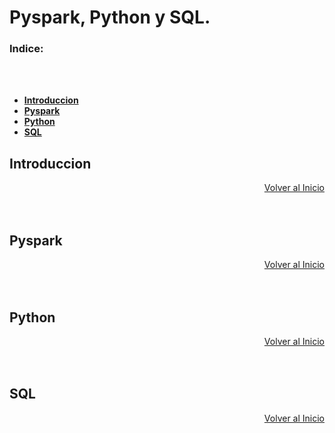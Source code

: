 


# Pyspark, Python y SQL.




### Indice:
<br>
</br>

- [**Introduccion**](https://github.com/MGaloto/repo_pyspark#introduccion)
- [**Pyspark**](https://github.com/MGaloto/repo_pyspark#pyspark)
- [**Python**](https://github.com/MGaloto/repo_pyspark#python)
- [**SQL**](https://github.com/MGaloto/repo_pyspark#sql)


## Introduccion


<div style="text-align: right" class="toc-box">
 <a href="#top">Volver al Inicio</a>
</div>

<br>
</br>


## Pyspark


<div style="text-align: right" class="toc-box">
 <a href="#top">Volver al Inicio</a>
</div>

<br>
</br>


## Python


<div style="text-align: right" class="toc-box">
 <a href="#top">Volver al Inicio</a>
</div>

<br>
</br>

## SQL


<div style="text-align: right" class="toc-box">
 <a href="#top">Volver al Inicio</a>
</div>

<br>
</br>